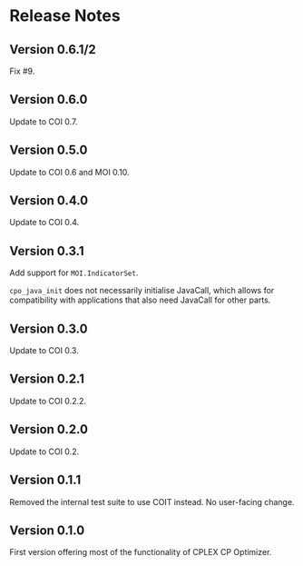 Release Notes
=============

Version 0.6.1/2
---------------

Fix #9.

Version 0.6.0
-------------

Update to COI 0.7.


Version 0.5.0
-------------

Update to COI 0.6 and MOI 0.10.


Version 0.4.0
-------------

Update to COI 0.4.


Version 0.3.1
-------------

Add support for `MOI.IndicatorSet`.

`cpo_java_init` does not necessarily initialise JavaCall, which allows for 
compatibility with applications that also need JavaCall for other parts.


Version 0.3.0
-------------

Update to COI 0.3.


Version 0.2.1
-------------

Update to COI 0.2.2.


Version 0.2.0
-------------

Update to COI 0.2.


Version 0.1.1
-------------

Removed the internal test suite to use COIT instead. No user-facing change.


Version 0.1.0
-------------

First version offering most of the functionality of CPLEX CP Optimizer.
